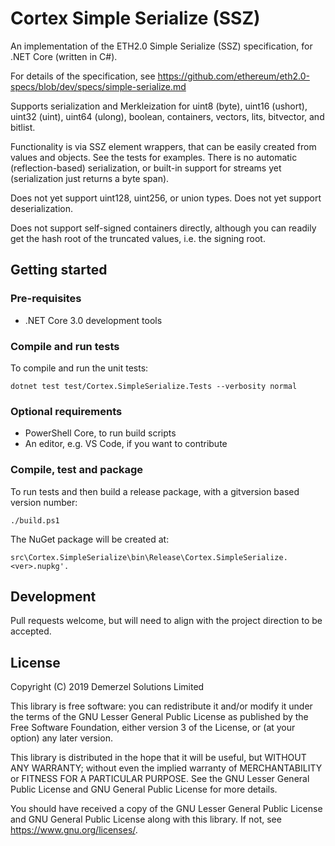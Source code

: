 # Cortex Simple Serialize (SSZ)

An implementation of the ETH2.0 Simple Serialize (SSZ) specification, for .NET Core (written in C#).

For details of the specification, see https://github.com/ethereum/eth2.0-specs/blob/dev/specs/simple-serialize.md

Supports serialization and Merkleization for uint8 (byte), uint16 (ushort), uint32 (uint), uint64 (ulong), boolean, containers, vectors, lits, bitvector, and bitlist.

Functionality is via SSZ element wrappers, that can be easily created from values and objects. See the tests for examples. There is no automatic (reflection-based) serialization, or built-in support for streams yet (serialization just returns a byte span).

Does not yet support uint128, uint256, or union types. Does not yet support deserialization.

Does not support self-signed containers directly, although you can readily get the hash root of the truncated values, i.e. the signing root.

## Getting started

### Pre-requisites

* .NET Core 3.0 development tools

### Compile and run tests

To compile and run the unit tests:

```
dotnet test test/Cortex.SimpleSerialize.Tests --verbosity normal
```

### Optional requirements

* PowerShell Core, to run build scripts
* An editor, e.g. VS Code, if you want to contribute

### Compile, test and package

To run tests and then build a release package, with a gitversion based version number:

```
./build.ps1
```

The NuGet package will be created at:

```
src\Cortex.SimpleSerialize\bin\Release\Cortex.SimpleSerialize.<ver>.nupkg'.
```

## Development

Pull requests welcome, but will need to align with the project direction to be accepted.

## License

Copyright (C) 2019 Demerzel Solutions Limited

This library is free software: you can redistribute it and/or modify it under the terms of the GNU Lesser General Public License as published by the Free Software Foundation, either version 3 of the License, or (at your option) any later version.

This library is distributed in the hope that it will be useful, but WITHOUT ANY WARRANTY; without even the implied warranty of MERCHANTABILITY or FITNESS FOR A PARTICULAR PURPOSE. See the GNU Lesser General Public License and GNU General Public License for more details.

You should have received a copy of the GNU Lesser General Public License and GNU General Public License along with this library. If not, see <https://www.gnu.org/licenses/>.
